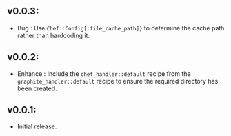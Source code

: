 ## v0.0.3:

* Bug     : Use `Chef::Config[:file_cache_path]}` to determine the cache path rather than hardcoding it.

## v0.0.2:

* Enhance : Include the `chef_handler::default` recipe from the `graphite_handler::default` recipe to ensure
            the required directory has been created.

## v0.0.1:

* Initial release.
